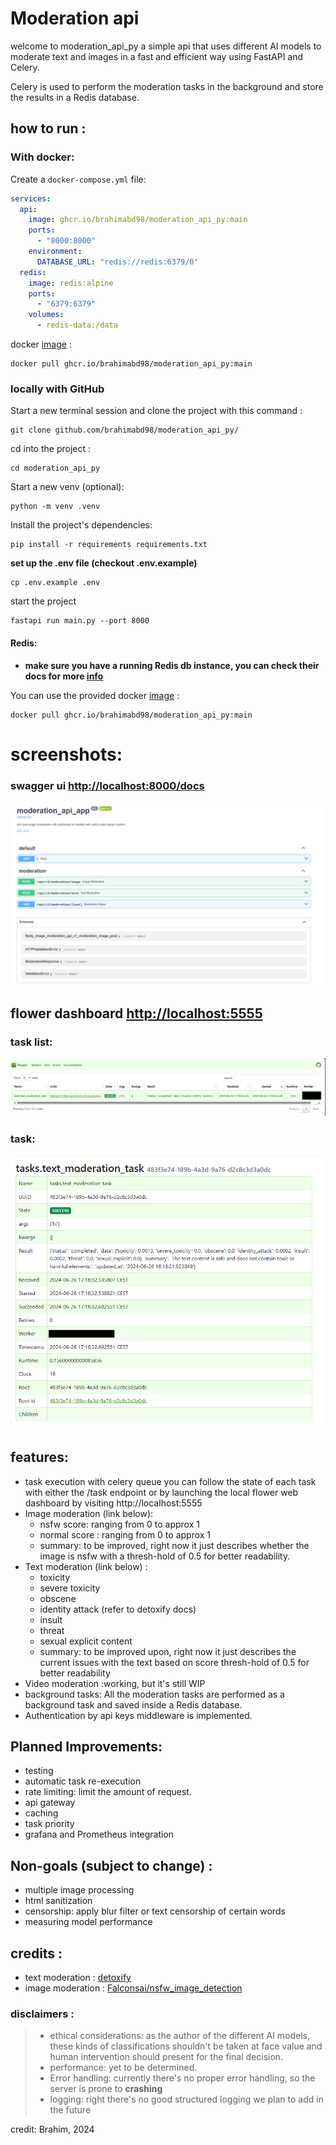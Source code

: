# Moderation api

welcome to moderation_api_py a simple api that uses different AI models to moderate text and images in a fast and
efficient way using FastAPI and Celery.

Celery is used to perform the moderation tasks in the background and store the results in a Redis database.

## how to run :

### With docker:

Create a `docker-compose.yml` file:

```yaml
services:
  api:
    image: ghcr.io/brahimabd98/moderation_api_py:main
    ports:
      - "8000:8000"
    environment:
      DATABASE_URL: "redis://redis:6379/0"
  redis:
    image: redis:alpine
    ports:
      - "6379:6379"
    volumes:
      - redis-data:/data
```

docker [image](https://github.com/brahimABD98/moderation_api_py/pkgs/container/moderation_api_py) :

```shell
docker pull ghcr.io/brahimabd98/moderation_api_py:main
```

### locally with GitHub

Start a new terminal session and clone the project with this command :

```shell
git clone github.com/brahimabd98/moderation_api_py/
```

cd into the project :

```shell
cd moderation_api_py
```

Start a new venv (optional):

```shell
python -m venv .venv
```

Install the project's dependencies:

```shell
pip install -r requirements requirements.txt
```

**set up the .env file (checkout .env.example)**

```shell
cp .env.example .env
```

start the project

```shell
fastapi run main.py --port 8000
```

#### Redis:

- **make sure you have a running Redis db instance, you can check their docs for more [info](https://redis.com)**


You can use the provided docker
[image](https://github.com/brahimABD98/moderation_api_py/pkgs/container/moderation_api_py) :

```shell
docker pull ghcr.io/brahimabd98/moderation_api_py:main
```

# screenshots:

### swagger ui [http://localhost:8000/docs](http://localhost:8000/docs)

![alt text](assets/swaggerui.png)

## flower dashboard [http://localhost:5555](http://localhost:5555)

### task list:

![alt text](assets/tasks.png)

### task:

![alt text](assets/task.png)

## features:

* task execution with celery queue you can follow the state of each task with either the /task endpoint or by launching
  the local flower web dashboard by visiting
  http://localhost:5555
* Image moderation (link below):
    * nsfw score: ranging from 0 to approx 1
    * normal score : ranging from 0 to approx 1
    * summary: to be improved, right now it just describes whether the image is nsfw with a thresh-hold of 0.5
      for better readability.
* Text moderation (link below) :
    * toxicity
    * severe toxicity
    * obscene
    * identity attack (refer to detoxify docs)
    * insult
    * threat
    * sexual explicit content
    * summary: to be improved upon, right now it just describes the current issues with the text based on score
      thresh-hold of 0.5 for better readability
* Video moderation :working, but it's still WIP
* background tasks:
  All the moderation tasks are performed as a background task and saved inside a Redis database.
* Authentication by api keys middleware is implemented.

## Planned Improvements:

- testing
- automatic task re-execution
- rate limiting: limit the amount of request.
- api gateway
- caching
- task priority
- grafana and Prometheus integration

## Non-goals (subject to change) :

- multiple image processing
- html sanitization
- censorship: apply blur filter or text censorship of certain words
- measuring model performance

## credits :

- text moderation : [detoxify](https://github.com/unitaryai/detoxify)
- image moderation : [Falconsai/nsfw_image_detection](https://huggingface.co/Falconsai/nsfw_image_detection)

### disclaimers :

> - ethical considerations:
    as the author of the different AI models, these kinds of classifications
    shouldn't be taken at face value and human intervention should
    present for the final decision.
>- performance: yet to be determined.
>- Error handling: currently there's no proper error handling, so the server is prone to **crashing**
>- logging: right there's no good structured logging we plan to add in the future

credit: Brahim, 2024 